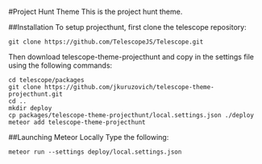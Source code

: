 #Project Hunt Theme
This is the project hunt theme.

##Installation
To setup projecthunt, first clone the telescope repository: 
```
git clone https://github.com/TelescopeJS/Telescope.git
```

Then download telescope-theme-projecthunt and copy in the settings file using the following commands:

```
cd telescope/packages
git clone https://github.com/jkuruzovich/telescope-theme-projecthunt.git
cd ..
mkdir deploy
cp packages/telescope-theme-projecthunt/local.settings.json ./deploy
meteor add telescope-theme-projecthunt
```


##Launching Meteor Locally
Type the following:
```
meteor run --settings deploy/local.settings.json
```
